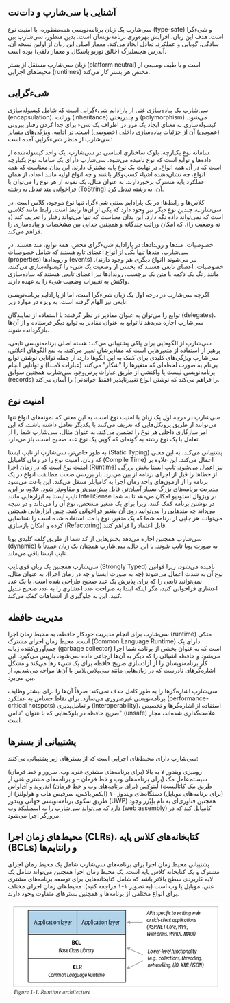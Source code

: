 ## آشنایی با سی‌شارپ و دات‌نت

سی‌شارپ یک زبان برنامه‌نویسی همه‌منظوره، با امنیت نوع (type-safe) و شی‌ءگرا است. هدف این زبان، افزایش بهره‌وری برنامه‌نویسان است. بدین منظور، سی‌شارپ بین سادگی، گویایی و عملکرد، تعادل ایجاد می‌کند. معمار اصلی این زبان از اولین نسخه آن، آندرس هجسلبرگ (خالق توربو پاسکال و معمار دلفی) بوده است.

زبان سی‌شارپ مستقل از بستر (platform neutral) است و با طیف وسیعی از محیط‌های اجرایی (runtimes) مختص هر بستر کار می‌کند.

## شی‌ءگرایی

سی‌شارپ یک پیاده‌سازی غنی از پارادایم شی‌ءگرایی است که شامل کپسوله‌سازی (encapsulation)، وراثت (inheritance) و چندریختی (polymorphism) می‌شود. کپسوله‌سازی به معنای ایجاد یک مرز در اطراف یک شیء برای جدا کردن رفتار بیرونی (عمومی) آن از جزئیات پیاده‌سازی داخلی (خصوصی) است. در ادامه، ویژگی‌های متمایز سی‌شارپ از منظر شی‌ءگرایی آمده است:

سامانه نوع یکپارچه:
بلوک ساختاری اساسی در سی‌شارپ، یک واحد کپسوله‌شده از داده‌ها و توابع است که نوع نامیده می‌شود. سی‌شارپ دارای یک سامانه نوع یکپارچه است که در آن همه انواع، در نهایت یک نوع پایه مشترک دارند. این بدان معناست که همه انواع، چه نشان‌دهنده اشیاء کسب‌وکار باشند و چه انواع اولیه مانند اعداد، از همان عملکرد پایه مشترک برخوردارند. به عنوان مثال، یک نمونه از هر نوع را می‌توان با فراخوانی متد تبدیل به رشته (ToString) آن، به رشته تبدیل کرد.

کلاس‌ها و رابط‌ها:
در یک پارادایم سنتی شی‌ءگرا، تنها نوع موجود، کلاس است. در سی‌شارپ، چندین نوع دیگر نیز وجود دارد که یکی از آن‌ها رابط است. رابط مانند کلاسی است که نمی‌تواند داده نگه دارد. این بدان معناست که تنها می‌تواند رفتار را تعریف کند (و نه وضعیت را)، که امکان وراثت چندگانه و همچنین جدایی بین مشخصات و پیاده‌سازی را فراهم می‌کند.

خصوصیات، متدها و رویدادها:
در پارادایم شی‌ءگرای محض، همه توابع، متد هستند. در سی‌شارپ، متدها تنها یکی از انواع اعضای تابع هستند که شامل خصوصیات (properties) و رویدادها (events) نیز می‌شوند (انواع دیگری هم وجود دارند). خصوصیات، اعضای تابعی هستند که بخشی از وضعیت یک شیء را کپسوله‌سازی می‌کنند، مانند رنگ یک دکمه یا متن یک برچسب. رویدادها نیز اعضای تابعی هستند که ساده‌سازی واکنش به تغییرات وضعیت شیء را به عهده دارند.

اگرچه سی‌شارپ در درجه اول یک زبان شی‌ءگرا است، اما از پارادایم برنامه‌نویسی تابعی نیز الهام گرفته است، به ویژه در موارد زیر:

توابع را می‌توان به عنوان مقادیر در نظر گرفت:
با استفاده از نمایندگان (delegates)، سی‌شارپ اجازه می‌دهد تا توابع به عنوان مقادیر به توابع دیگر فرستاده و از آن‌ها بازگردانده شوند.

سی‌شارپ از الگوهایی برای پاکی پشتیبانی می‌کند:
هسته اصلی برنامه‌نویسی تابعی، پرهیز از استفاده از متغیرهایی است که مقادیرشان تغییر می‌کند، به نفع الگوهای اعلانی. سی‌شارپ ویژگی‌های کلیدی برای کمک به این الگوها دارد، از جمله توانایی نوشتن توابع بی‌نام به صورت لحظه‌ای که متغیرها را "شکار" می‌کنند (عبارات لامبدا) و توانایی انجام برنامه‌نویسی لیست یا واکنشی از طریق عبارات پرس‌وجو. سی‌شارپ همچنین سوابق (records) را فراهم می‌کند که نوشتن انواع تغییرناپذیر (فقط خواندنی) را آسان می‌کند.

## امنیت نوع

سی‌شارپ در درجه اول یک زبان با امنیت نوع است، به این معنی که نمونه‌های انواع تنها می‌توانند از طریق پروتکل‌هایی که تعریف می‌کنند با یکدیگر تعامل داشته باشند، که این امر سازگاری داخلی هر نوع را تضمین می‌کند. به عنوان مثال، سی‌شارپ شما را از تعامل با یک نوع رشته به گونه‌ای که گویی یک نوع عدد صحیح است، باز می‌دارد.

به طور خاص‌تر، سی‌شارپ از تایپ ایستا (Static Typing) پشتیبانی می‌کند، به این معنی که زبان، امنیت نوع را در زمان کامپایل (Compile Time) اعمال می‌کند. این علاوه بر امنیت نوع است که در زمان اجرا (Runtime) نیز اعمال می‌شود. تایپ ایستا بخش بزرگی از خطاها را قبل از اجرای برنامه از بین می‌برد. بار بررسی صحت مطابقت انواع در یک برنامه را از آزمون‌های واحد زمان اجرا به کامپایلر منتقل می‌کند. این باعث می‌شود مدیریت برنامه‌های بزرگ بسیار آسان‌تر، قابل پیش‌بینی‌تر و مقاوم‌تر شود. علاوه بر این، تایپ ایستا به ابزارهایی مانند IntelliSense در ویژوال استودیو امکان می‌دهد تا به شما در نوشتن برنامه کمک کنند، زیرا برای یک متغیر مشخص، نوع آن را می‌داند و در نتیجه می‌داند چه متدهایی را می‌توانید روی آن متغیر فراخوانی کنید. چنین ابزارهایی همچنین می‌توانند هر جایی از برنامه شما که یک متغیر، نوع یا متد استفاده شده است را شناسایی کرده و امکان بازسازی (Refactoring) قابل اعتماد را فراهم کنند.

سی‌شارپ همچنین اجازه می‌دهد بخش‌هایی از کد شما از طریق کلمه کلیدی پویا (dynamic) به صورت پویا تایپ شوند. با این حال، سی‌شارپ همچنان یک زبان عمدتاً با تایپ ایستا باقی می‌ماند.

سی‌شارپ همچنین یک زبان قوی‌تایپ (Strongly Typed) نامیده می‌شود، زیرا قوانین نوع آن به شدت اعمال می‌شوند (چه به صورت ایستا و چه در زمان اجرا). به عنوان مثال، نمی‌توانید تابعی را که برای پذیرش یک عدد صحیح طراحی شده است، با یک عدد اعشاری فراخوانی کنید، مگر اینکه ابتدا به صراحت عدد اعشاری را به عدد صحیح تبدیل کنید. این به جلوگیری از اشتباهات کمک می‌کند.

## مدیریت حافظه

سی‌شارپ برای انجام مدیریت خودکار حافظه، به محیط زمان اجرا (runtime) متکی است. محیط زمان اجرای مشترک (Common Language Runtime) دارای یک جمع‌آوری‌کننده زباله (garbage collector) است که به عنوان بخشی از برنامه شما اجرا می‌شود و حافظه اشیائی را که دیگر به آن‌ها ارجاعی داده نمی‌شود، بازپس می‌گیرد. این کار برنامه‌نویسان را از آزادسازی صریح حافظه برای یک شیء رها می‌کند و مشکل اشاره‌گرهای نادرست که در زبان‌هایی مانند سی‌پلاس‌پلاس با آن‌ها مواجه می‌شدیم، از بین می‌برد.

سی‌شارپ اشاره‌گرها را به طور کامل حذف نمی‌کند: صرفاً آن‌ها را برای بیشتر وظایف برنامه‌نویسی غیرضروری می‌سازد. برای نقاط حساس به عملکرد (performance-critical hotspots) و تعامل‌پذیری (interoperability)، استفاده از اشاره‌گرها و تخصیص صریح حافظه در بلوک‌هایی که با عنوان "ناامن" (unsafe) علامت‌گذاری شده‌اند، مجاز است.

## پشتیبانی از بسترها

سی‌شارپ دارای محیط‌های اجرایی است که از بسترهای زیر پشتیبانی می‌کنند:

رومیزی ویندوز ۷ به بالا (برای برنامه‌های مشتری غنی، وب، سرور و خط فرمان)
سیستم‌عامل مک (برای برنامه‌های وب و خط فرمان – و برنامه‌های مشتری غنی از طریق مک کاتالیست)
لینوکس (برای برنامه‌های وب و خط فرمان)
اندروید و آی‌او‌اس (برای برنامه‌های موبایل)
دستگاه‌های ویندوز ۱۰ (ایکس‌باکس، سرفیس هاب و هولولنز) از طریق سکوی برنامه‌نویسی جهانی ویندوز (UWP)
همچنین فناوری‌ای به نام بلِیْزر وجود دارد که می‌تواند سی‌شارپ را به اسمبلیکد وب (web assembly) کامپایل کند که در مرورگر اجرا می‌شود.

## محیط‌های زمان اجرا (CLRs)، کتابخانه‌های کلاس پایه (BCLs) و رانتایم‌ها

پشتیبانی محیط زمان اجرا برای برنامه‌های سی‌شارپ شامل یک محیط زمان اجرای مشترک و یک کتابخانه کلاس پایه است. یک محیط زمان اجرا همچنین می‌تواند شامل یک لایه کاربردی سطح بالاتر باشد که شامل کتابخانه‌هایی برای توسعه برنامه‌های مشتری غنی، موبایل یا وب است (به تصویر ۱-۱ مراجعه کنید). محیط‌های زمان اجرای مختلف برای انواع مختلفی از برنامه‌ها و همچنین بسترهای متفاوت وجود دارند.

<div align="center">
  
  ![Conventions-UsedThis-Book](../../assets/image/Runtime-architecture.png) 
  
</div>
